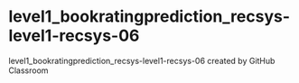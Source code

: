 # level1_bookratingprediction_recsys-level1-recsys-06
level1_bookratingprediction_recsys-level1-recsys-06 created by GitHub Classroom
